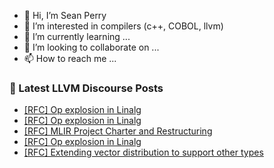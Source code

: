- 👋 Hi, I’m Sean Perry
- 👀 I’m interested in compilers (c++, COBOL, llvm)
- 🌱 I’m currently learning ...
- 💞️ I’m looking to collaborate on ...
- 📫 How to reach me ...

<!---
s66perry/s66perry is a ✨ special ✨ repository because its `README.md` (this file) appears on your GitHub profile.
You can click the Preview link to take a look at your changes.
--->
### 📕 Latest LLVM Discourse Posts

<!-- DISCOURSE-LLVM:START -->
- [[RFC] Op explosion in Linalg](https://discourse.llvm.org/t/rfc-op-explosion-in-linalg/82863?page=2#post_33)
- [[RFC] Op explosion in Linalg](https://discourse.llvm.org/t/rfc-op-explosion-in-linalg/82863?page=2#post_32)
- [[RFC] MLIR Project Charter and Restructuring](https://discourse.llvm.org/t/rfc-mlir-project-charter-and-restructuring/82896#post_7)
- [[RFC] Op explosion in Linalg](https://discourse.llvm.org/t/rfc-op-explosion-in-linalg/82863?page=2#post_31)
- [[RFC] Extending vector distribution to support other types](https://discourse.llvm.org/t/rfc-extending-vector-distribution-to-support-other-types/82833#post_6)
<!-- DISCOURSE-LLVM:END -->
